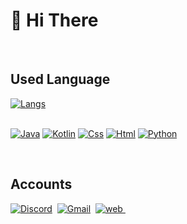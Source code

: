# 👋 Hi There


<br>


## Used Language

[![Langs](https://github-readme-stats.vercel.app/api/top-langs/?username=Blugon0921&layout=compact&hide=css,xml&theme=tokyonight)]()<br><br>

[![Java](https://img.shields.io/badge/Java--FF7700?logo=java&logoColor=FF7700)]()
[![Kotlin](https://img.shields.io/badge/Kotlin--186FCC?logo=Kotlin&logoColor=186FCC)]()
[![Css](https://img.shields.io/badge/Html--E34F26?logo=HTML5&logoColor=E34F26)]()
[![Html](https://img.shields.io/badge/Css--blue?logo=CSS3&logoColor=blue)]()
[![Python](https://img.shields.io/badge/Python--2F4BA8?logo=Python&logoColor=2F4BA8)]()

  
<br>


## Accounts

<a href="https://discord.com/users/602076166999769099"><img src="https://img.shields.io/badge/-Discord-5662F6?logo=discord&logoColor=white" alt="Discord"/></a>&nbsp;
<a href="mailto:blugon0921@gmail.com"><img src="https://img.shields.io/badge/-Gmail-E74235?logo=gmail&logoColor=white" alt="Gmail"/></a>&nbsp;
<a href="https://b-lugon.github.io"><img src="https://img.shields.io/badge/-WebSite-blue?logo=google-chrome&logoColor=white" alt="web"/>&nbsp;
